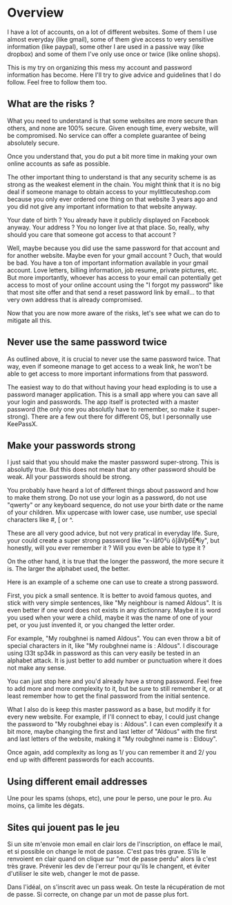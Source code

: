 Overview
========

I have a lot of accounts, on a lot of different websites. Some of them I use
almost everyday (like gmail), some of them give access to very sensitive
information (like paypal), some other I are used in a passive way (like
dropbox) and some of them I've only use once or twice (like online shops).

This is my try on organizing this mess my account and password information has
become. Here I'll try to give advice and guidelines that I do follow. Feel free
to follow them too.

What are the risks ?
--------------------

What you need to understand is that some websites are more secure than others,
and none are 100% secure. Given enough time, every website, will be
compromised. No service can offer a complete guarantee of being absolutely
secure.

Once you understand that, you do put a bit more time in making your own online
accounts as safe as possible.

The other important thing to understand is that any security scheme is as
strong as the weakest element in the chain. You might think that it is no big
deal if someone manage to obtain access to your mylittlecuteshop.com because
you only ever ordered one thing on that website 3 years ago and you did not
give any important information to that website anyway.

Your date of birth ? You already have it publicly displayed on Facebook anyway.
Your address ? You no longer live at that place. So, really, why should you
care that someone got access to that account ?

Well, maybe because you did use the same password for that account and for
another website. Maybe even for your gmail account ? Ouch, that would be bad.
You have a ton of important information available in your gmail account. Love
letters, billing information, job resume, private pictures, etc. But more
importantly, whoever has access to your email can potentially get access to
most of your online account using the "I forgot my password" like that most
site offer and that send a reset password link by email... to that very own
address that is already compromised.

Now that you are now more aware of the risks, let's see what we can do to
mitigate all this.


Never use the same password twice
---------------------------------

As outlined above, it is crucial to never use the same password twice. That
way, even if someone manage to get access to a weak link, he won't be able to
get access to more important informations from that password.

The easiest way to do that without having your head exploding is to use
a password manager application. This is a small app where you can save all your
login and passwords. The app itself is protected with a master password (the
only one you absolutly have to remember, so make it super-strong). There are
a few out there for different OS, but I personnally use KeePassX.

Make your passwords strong
--------------------------

I just said that you should make the master password super-strong. This is
absolutly true. But this does not mean that any other password should be weak.
All your passwords should be strong.

You probably have heard a lot of different things about password and how to
make them strong. Do not use your login as a password, do not use "qwerty" or
any keyboard sequence, do not use your birth date or the name of your children.
Mix uppercase with lower case, use number, use special characters like #, [ or
^.

These are all very good advice, but not very pratical in everyday life. Sure,
your could create a super strong password like "x¬Iåf0²ù õ]åVþ6É¶iy", but
honestly, will you ever remember it ? Will you even be able to type it ?

On the other hand, it is true that the longer the password, the more secure it
is. The larger the alphabet used, the better.

Here is an example of a scheme one can use to create a strong password.

First, you pick a small sentence. It is better to avoid famous quotes, and
stick with very simple sentences, like "My neighbour is named Aldous". It is
even better if one word does not exists in any dictionnary.  Maybe it is word
you used when your were a child, maybe it was the name of one of your pet, or
you just invented it, or you changed the letter order.

For example, "My roubghnei is named Aldous". You can even throw a bit of
special characters in it, like "My roubghnei name is : Aldous". I discourage
using l33t sp34k in password as this can very easily be tested in an alphabet
attack. It is just better to add number or punctuation where it does not make
any sense.

You can just stop here and you'd already have a strong password. Feel free to
add more and more complexity to it, but be sure to still remember it, or at
least remember how to get the final password from the initial sentence.

What I also do is keep this master password as a base, but modify it for every
new website. For example, if I'll connect to ebay, I could just change the
password to "My roubghnei ebay is : Aldous". I can even complexify it a bit
more, maybe changing the first and last letter of "Aldous" with the first and
last letters of the website, making it "My roubghnei name is : Eldouy".

Once again, add complexity as long as 1/ you can remember it and 2/ you end up
with different passwords for each accounts.

Using different email addresses
-------------------------------
Une pour les spams (shops, etc), une pour le perso, une pour le pro. Au moins,
ça limite les dégats.

Sites qui jouent pas le jeu
---------------------------

Si un site m'envoie mon email en clair lors de l'inscription, on efface le
mail, et si possible on change le mot de passe. C'est pas très grave. S'ils le
renvoient en clair quand on clique sur "mot de passe perdu" alors là c'est très
grave. Prévenir les dev de l'erreur pour qu'ils le changent, et éviter
d'utiliser le site web, changer le mot de passe.

Dans l'idéal, on s'inscrit avec un pass weak. On teste la récupération de mot
de passe. Si correcte, on change par un mot de passe plus fort.
